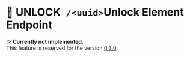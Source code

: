 # <span class="title-url"><span class="method-unlock">🚧 UNLOCK</span>` /<uuid>`</span><span class="title-human">Unlock Element Endpoint</span>

!> **Currently not implemented.**  
This feature is reserved for the version [0.3.0](https://github.com/ember-nexus/api/milestone/5).
